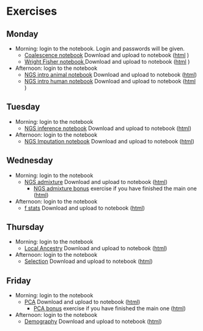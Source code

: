 # Exercises

## Monday
- Morning: login to the notebook. Login and passwords will be given.
  - [Coalescence notebook](Day1_morning_CoalTutorial.ipynb) Download and upload to notebook ([html](https://html-preview.github.io/?url=https://github.com/popgenDK/courses/blob/main/summer2025/exercises/Day1_morning_CoalTutorial.html) )
  - [Wright Fisher notebook ](Day1_morning_WrightFisherTutorial.ipynb) Download and upload to notebook ([html](https://html-preview.github.io/?url=https://github.com/popgenDK/courses/blob/main/summer2025/exercises/Day1_morning_WrightFisherTutorial.html) )
- Afternoon: login to the notebook
  - [NGS intro animal notebook](Day1_afternoon_NGSintro_animal.ipynb) Download and upload to notebook ([html](https://html-preview.github.io/?url=https://github.com/popgenDK/courses/blob/main/summer2025/exercises/Day1_afternoon_NGSintro_animal.html))
  - [NGS intro human notebook](Day1_afternoon_NGSintro_human.ipynb) Download and upload to notebook ([html](https://html-preview.github.io/?url=https://github.com/popgenDK/courses/blob/main/summer2025/exercises/Day1_afternoon_NGSintro_human.html) )

## Tuesday
- Morning: login to the notebook
  - [NGS inference notebook](Day2_NGS_Inference.ipynb) Download and upload to notebook ([html](https://html-preview.github.io/?url=https://github.com/popgenDK/courses/blob/main/summer2025/exercises/Day2_NGS_Inference.html))
- Afternoon: login to the notebook
  - [NGS Imputation notebook](Day2_Imputation.ipynb) Download and upload to notebook ([html](https://html-preview.github.io/?url=https://github.com/popgenDK/courses/blob/main/summer2025/exercises/Day2_Imputation.html))

## Wednesday
- Morning: login to the notebook
  - [NGS admixture](Day3_Morning_Admixture.ipynb) Download and upload to notebook ([html](https://html-preview.github.io/?url=https://github.com/popgenDK/courses/blob/main/summer2025/exercises/Day3_Morning_Admixture.html))
    - [NGS admixture bonus](Day3_Admixture_structure_bonus.ipynb) exercise if you have finished the main one ([html](https://html-preview.github.io/?url=https://github.com/popgenDK/courses/blob/main/summer2025/exercises/Day3_Admixture_structure_bonus.html))
- Afternoon: login to the notebook
  - [f stats](Day3_f_stats.ipynb) Download and upload to notebook ([html](https://html-preview.github.io/?url=https://github.com/popgenDK/courses/blob/main/summer2025/exercises/Day3_f_stats.html))

## Thursday
- Morning: login to the notebook
  - [Local Ancestry](Day4_Morning_LocalAncestry.ipynb) Download and upload to notebook ([html](https://html-preview.github.io/?url=https://github.com/popgenDK/courses/blob/main/summer2025/exercises/Day4_Morning_LocalAncestry.html))
- Afternoon: login to the notebook
  - [Selection](Day4_SelectionPopGen2025.ipynb) Download and upload to notebook ([html](https://html-preview.github.io/?url=https://github.com/popgenDK/courses/blob/main/summer2025/exercises/Day4_SelectionPopGen2025.html))

## Friday
- Morning: login to the notebook
  - [PCA](Day5_PCA_1.ipynb) Download and upload to notebook ([html](https://html-preview.github.io/?url=https://github.com/popgenDK/courses/blob/main/summer2025/exercises/Day5_PCA_1.html))
    - [PCA bonus](Day5_PCA_2.Call_genotype.ipynb) exercise if you have finished the main one ([html](https://html-preview.github.io/?url=https://github.com/popgenDK/courses/blob/main/summer2025/exercises/Day5_PCA_2.Call_genotype.html))
- Afternoon: login to the notebook
  - [Demography](Day5_demography.ipynb) Download and upload to notebook ([html](https://html-preview.github.io/?url=https://github.com/popgenDK/courses/blob/main/summer2025/exercises/Day5_demography.html))

